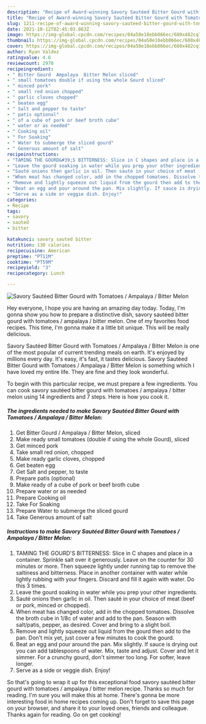 ```yaml
---
description: "Recipe of Award-winning Savory Sautéed Bitter Gourd with Tomatoes / Ampalaya / Bitter Melon"
title: "Recipe of Award-winning Savory Sautéed Bitter Gourd with Tomatoes / Ampalaya / Bitter Melon"
slug: 1211-recipe-of-award-winning-savory-sauteed-bitter-gourd-with-tomatoes-ampalaya-bitter-melon
date: 2021-10-12T02:45:03.863Z
image: https://img-global.cpcdn.com/recipes/04a50e18ebb066ec/680x482cq70/savory-sauteed-bitter-gourd-with-tomatoes-ampalaya-bitter-melon-recipe-main-photo.jpg
thumbnail: https://img-global.cpcdn.com/recipes/04a50e18ebb066ec/680x482cq70/savory-sauteed-bitter-gourd-with-tomatoes-ampalaya-bitter-melon-recipe-main-photo.jpg
cover: https://img-global.cpcdn.com/recipes/04a50e18ebb066ec/680x482cq70/savory-sauteed-bitter-gourd-with-tomatoes-ampalaya-bitter-melon-recipe-main-photo.jpg
author: Ryan Valdez
ratingvalue: 4.6
reviewcount: 2970
recipeingredient:
- " Bitter Gourd  Ampalaya  Bitter Melon sliced"
- " small tomatoes double if using the whole Gourd sliced"
- " minced pork"
- " small red onion chopped"
- " garlic cloves chopped"
- " beaten egg"
- " Salt and pepper to taste"
- " patis optional"
- " of a cube of pork or beef broth cube"
- " water or as needed"
- " Cooking oil"
- " For Soaking"
- " Water to submerge the sliced gourd"
- " Generous amount of salt"
recipeinstructions:
- "TAMING THE GOURD&#39;S BITTERNESS: Slice in C shapes and place in a container. Sprinkle salt over it generously. Leave on the counter for 30 minutes or more. Then squeeze lightly under running tap to remove the saltiness and bitterness. Place in another container with water while lightly rubbing with your fingers. Discard and fill it again with water. Do this 3 times."
- "Leave the gourd soaking in water while you prep your other ingredients."
- "Sauté onions then garlic in oil. Then sauté in your choice of meat (beef or pork, minced or chopped)."
- "When meat has changed color, add in the chopped tomatoes. Dissolve the broth cube in 1/8c of water and add to the pan. Season with salt/patis, pepper, as desired. Cover and bring to a slight boil."
- "Remove and lightly squeeze out liquid from the gourd then add to the pan. Don&#39;t mix yet, just cover a few minutes to cook the gourd."
- "Beat an egg and pour around the pan. Mix slightly. If sauce is drying out you can add tablespoons of water. Mix, taste and adjust. Cover and let it simmer. For a crunchy gourd, don&#39;t simmer too long. For softer, leave longer."
- "Serve as a side or veggie dish. Enjoy!"
categories:
- Recipe
tags:
- savory
- sauted
- bitter

katakunci: savory sauted bitter 
nutrition: 130 calories
recipecuisine: American
preptime: "PT11M"
cooktime: "PT59M"
recipeyield: "3"
recipecategory: Lunch

---
```



![Savory Sautéed Bitter Gourd with Tomatoes / Ampalaya / Bitter Melon](https://img-global.cpcdn.com/recipes/04a50e18ebb066ec/680x482cq70/savory-sauteed-bitter-gourd-with-tomatoes-ampalaya-bitter-melon-recipe-main-photo.jpg)

Hey everyone, I hope you are having an amazing day today. Today, I'm gonna show you how to prepare a distinctive dish, savory sautéed bitter gourd with tomatoes / ampalaya / bitter melon. One of my favorites food recipes. This time, I'm gonna make it a little bit unique. This will be really delicious.

Savory Sautéed Bitter Gourd with Tomatoes / Ampalaya / Bitter Melon is one of the most popular of current trending meals on earth. It's enjoyed by millions every day. It's easy, it's fast, it tastes delicious. Savory Sautéed Bitter Gourd with Tomatoes / Ampalaya / Bitter Melon is something which I have loved my entire life. They are fine and they look wonderful.




To begin with this particular recipe, we must prepare a few ingredients. You can cook savory sautéed bitter gourd with tomatoes / ampalaya / bitter melon using 14 ingredients and 7 steps. Here is how you cook it.

<!--inarticleads1-->

##### The ingredients needed to make Savory Sautéed Bitter Gourd with Tomatoes / Ampalaya / Bitter Melon:

1. Get  Bitter Gourd / Ampalaya / Bitter Melon, sliced
1. Make ready  small tomatoes (double if using the whole Gourd), sliced
1. Get  minced pork
1. Take  small red onion, chopped
1. Make ready  garlic cloves, chopped
1. Get  beaten egg
1. Get  Salt and pepper, to taste
1. Prepare  patis (optional)
1. Make ready  of a cube of pork or beef broth cube
1. Prepare  water or as needed
1. Prepare  Cooking oil
1. Take  For Soaking
1. Prepare  Water to submerge the sliced gourd
1. Take  Generous amount of salt




<!--inarticleads2-->

##### Instructions to make Savory Sautéed Bitter Gourd with Tomatoes / Ampalaya / Bitter Melon:

1. TAMING THE GOURD&#39;S BITTERNESS: Slice in C shapes and place in a container. Sprinkle salt over it generously. Leave on the counter for 30 minutes or more. Then squeeze lightly under running tap to remove the saltiness and bitterness. Place in another container with water while lightly rubbing with your fingers. Discard and fill it again with water. Do this 3 times.
1. Leave the gourd soaking in water while you prep your other ingredients.
1. Sauté onions then garlic in oil. Then sauté in your choice of meat (beef or pork, minced or chopped).
1. When meat has changed color, add in the chopped tomatoes. Dissolve the broth cube in 1/8c of water and add to the pan. Season with salt/patis, pepper, as desired. Cover and bring to a slight boil.
1. Remove and lightly squeeze out liquid from the gourd then add to the pan. Don&#39;t mix yet, just cover a few minutes to cook the gourd.
1. Beat an egg and pour around the pan. Mix slightly. If sauce is drying out you can add tablespoons of water. Mix, taste and adjust. Cover and let it simmer. For a crunchy gourd, don&#39;t simmer too long. For softer, leave longer.
1. Serve as a side or veggie dish. Enjoy!




So that's going to wrap it up for this exceptional food savory sautéed bitter gourd with tomatoes / ampalaya / bitter melon recipe. Thanks so much for reading. I'm sure you will make this at home. There's gonna be more interesting food in home recipes coming up. Don't forget to save this page on your browser, and share it to your loved ones, friends and colleague. Thanks again for reading. Go on get cooking!
